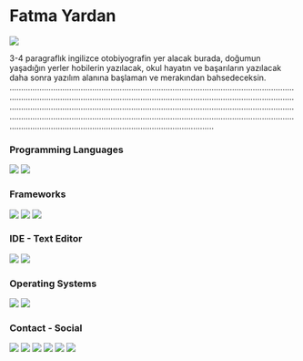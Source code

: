 # Fatma Yardan

![](https://user-images.githubusercontent.com/90905334/133772077-dbadafe7-9cc0-4aca-a29a-de65fbaefabb.jpg)

3-4 paragraflık ingilizce otobiyografin yer alacak burada, doğumun yaşadığın yerler hobilerin yazılacak, okul hayatın ve başarıların yazılacak daha sonra yazılım alanına başlaman ve merakından bahsedeceksin. .........................................................................................................................................................................................................................................................................................................................................................................................................................................................................................................................................................................................................


### Programming Languages

[![](https://img.shields.io/badge/Python-3776AB?style=for-the-badge&logo=python&logoColor=white)](https://www.python.org/) [![](https://img.shields.io/badge/Dart-0175C2?style=for-the-badge&logo=dart&logoColor=white)](https://dart.dev/)


### Frameworks

[![](https://img.shields.io/badge/Flutter-02569B?style=for-the-badge&logo=flutter&logoColor=white)](https://flutter.dev/) [![](https://img.shields.io/badge/Flask-000000?style=for-the-badge&logo=flask&logoColor=white)](https://flask.palletsprojects.com/) [![](https://img.shields.io/badge/SQLite-07405E?style=for-the-badge&logo=sqlite&logoColor=white)](https://www.sqlite.org/)


### IDE - Text Editor

[![](https://img.shields.io/badge/PyCharm-000000.svg?&style=for-the-badge&logo=PyCharm&logoColor=white)](https://www.jetbrains.com/pycharm/) [![](https://img.shields.io/badge/Jupyter-F37626.svg?&style=for-the-badge&logo=Jupyter&logoColor=white)](https://jupyter.org/)


### Operating Systems

[![](https://img.shields.io/badge/Windows-0078D6?style=for-the-badge&logo=windows&logoColor=white)](https://www.microsoft.com/tr-tr/windows) [![](https://img.shields.io/badge/Android-3DDC84?style=for-the-badge&logo=android&logoColor=white)](https://www.android.com)


### Contact - Social

[![](https://img.shields.io/badge/Gmail-D14836?style=for-the-badge&logo=gmail&logoColor=white)](mailto:Yardan37@gmail.com) [![](https://img.shields.io/badge/LinkedIn-0077B5?style=for-the-badge&logo=linkedin&logoColor=white)](https://www.linkedin.com/in/fatma-yardan-040063221) [![](https://img.shields.io/badge/GitHub-100000?style=for-the-badge&logo=github&logoColor=white)](https://github.com/fatmayardan) [![](https://img.shields.io/badge/Twitter-1DA1F2?style=for-the-badge&logo=twitter&logoColor=white)](https://twitter.com/YardanFatma) [![](https://img.shields.io/badge/Instagram-E4405F?style=for-the-badge&logo=instagram&logoColor=white)](https://www.instagram.com/yardanfatma/) [![](https://img.shields.io/badge/Spotify-1ED760?&style=for-the-badge&logo=spotify&logoColor=white)](https://open.spotify.com/user/2tboa3tcqjvs8y11k01sxuina?si=xsCpoM63QxKdyB3BKkVCyQ&utm_source=copy-link&dl_branch=1)

